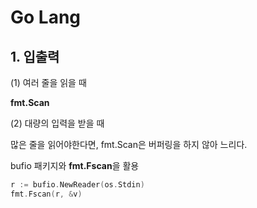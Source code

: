 # Go Lang

## 1. 입출력

(1) 여러 줄을 읽을 때

**fmt.Scan**

(2) 대량의 입력을 받을 때

많은 줄을 읽어야한다면, fmt.Scan은 버퍼링을 하지 않아 느리다.

bufio 패키지와 **fmt.Fscan**을 활용

```go
r := bufio.NewReader(os.Stdin)
fmt.Fscan(r, &v)
```

